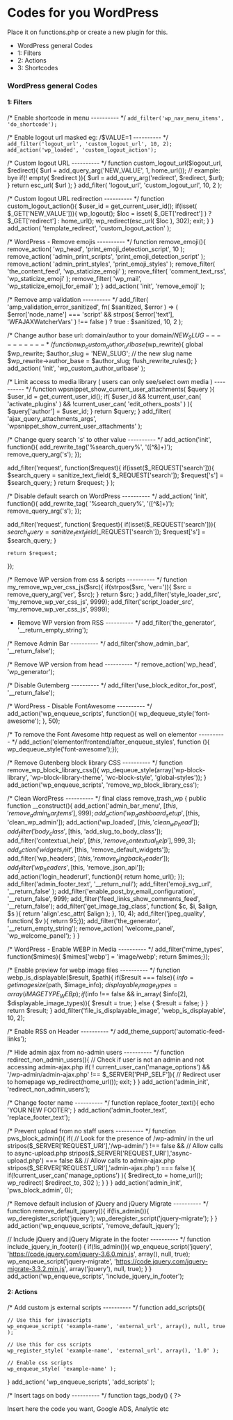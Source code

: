 # Codes for you WordPress

Place it on functions.php or create a new plugin for this.

- WordPress general Codes
- 1: Filters
- 2: Actions
- 3: Shortcodes

### WordPress general Codes


#### 1: Filters

/* Enable shortcode in menu ---------- */
``add_filter('wp_nav_menu_items', 'do_shortcode');``

/*  Enable logout url masked eg: /$VALUE=1 ---------- */
``add_filter('logout_url', 'custom_logout_url', 10, 2);
add_action('wp_loaded', 'custom_logout_action');``

/* Custom logout URL ---------- */
function custom_logout_url($logout_url, $redirect){
    $url = add_query_arg('NEW_VALUE', 1, home_url()); // example: bye
    if(! empty( $redirect )){
        $url = add_query_arg('redirect', $redirect, $url);
    }
    return esc_url( $url );
}
add_filter( 'logout_url', 'custom_logout_url', 10, 2 );

/* Custom logout URL redirection ---------- */
function custom_logout_action(){
    $user_id = get_current_user_id();
    if(isset( $_GET['NEW_VALUE'])){
        wp_logout();
        $loc = isset( $_GET['redirect'] ) ? $_GET['redirect'] : home_url();
        wp_redirect(esc_url( $loc ), 302);
        exit;
    }
}
add_action( 'template_redirect', 'custom_logout_action' );

/* WordPress - Remove emojis ---------- */
function remove_emoji(){
    remove_action( 'wp_head', 'print_emoji_detection_script', 10 );
    remove_action( 'admin_print_scripts', 'print_emoji_detection_script' );
    remove_action( 'admin_print_styles', 'print_emoji_styles' );
    remove_filter( 'the_content_feed', 'wp_staticize_emoji' );
    remove_filter( 'comment_text_rss', 'wp_staticize_emoji' );
    remove_filter( 'wp_mail', 'wp_staticize_emoji_for_email' );
}
add_action( 'init', 'remove_emoji' );

/* Remove amp validation ---------- */
add_filter(
    'amp_validation_error_sanitized',
    fn( $sanitized, $error ) => (
        $error['node_name'] === 'script'
        && strpos( $error['text'], 'WFAJAXWatcherVars' ) !== false
    ) ? true : $sanitized,
    10,
    2
);

/* Change author base url: domain/author to your domain/$NEW_SLUG ---------- */
function wp_custom_author_urlbase($wp_rewrite){
    global $wp_rewrite;
    $author_slug = 'NEW_SLUG'; // the new slug name
    $wp_rewrite->author_base = $author_slug;
    flush_rewrite_rules();
}
add_action( 'init', 'wp_custom_author_urlbase' );

/* Limit access to media library ( users can only see/select own media ) ---------- */
function wpsnippet_show_current_user_attachments( $query ){
    $user_id = get_current_user_id();
    if( $user_id && !current_user_can( 'activate_plugins' ) && !current_user_can( 'edit_others_posts' ) ){
        $query['author'] = $user_id;
    }
    return $query;
}
add_filter( 'ajax_query_attachments_args', 'wpsnippet_show_current_user_attachments' );

/* Change query search 's' to other value ---------- */
add_action('init', function(){
    add_rewrite_tag('%search_query%', '([^&]+)');
    remove_query_arg('s');
});

add_filter('request', function($request){
    if(isset($_REQUEST['search'])){
        $search_query = sanitize_text_field( $_REQUEST['search']);
        $request['s'] = $search_query;
    }
    return $request;
} );

/* Disable default search on WordPress ---------- */
add_action( 'init', function(){
    add_rewrite_tag( '%search_query%', '([^&]+)');
    remove_query_arg('s');
});

add_filter('request', function( $request){
    if(isset($_REQUEST['search'])){
        $search_query = sanitize_text_field($_REQUEST['search']);
        $request['s'] = $search_query;
    }

    return $request;
});

/* Remove WP version from css & scripts ---------- */
function my_remove_wp_ver_css_js($src){
    if(strpos($src, 'ver=')){
        $src = remove_query_arg('ver', $src);
    }
    return $src;
}
add_filter('style_loader_src', 'my_remove_wp_ver_css_js', 9999);
add_filter('script_loader_src', 'my_remove_wp_ver_css_js', 9999);

* Remove WP version from RSS ---------- */
add_filter('the_generator', '__return_empty_string');

/* Remove Admin Bar  ---------- */
add_filter('show_admin_bar', '__return_false');

/* Remove WP version from head ---------- */
remove_action('wp_head', 'wp_generator');

/* Disable Gutemberg  ---------- */
add_filter('use_block_editor_for_post', '__return_false');

/* WordPress - Disable FontAwesome ---------- */
add_action('wp_enqueue_scripts', function(){ wp_dequeue_style('font-awesome'); }, 50);

/* To remove the Font Awesome http request as well on elementor  ---------- */
add_action('elementor/frontend/after_enqueue_styles', function (){ wp_dequeue_style('font-awesome');});

/* Remove Gutenberg block library CSS ---------- */
function remove_wp_block_library_css(){
    wp_dequeue_style(array('wp-block-library', 'wp-block-library-theme', 'wc-block-style', 'global-styles'));
}
add_action('wp_enqueue_scripts', 'remove_wp_block_library_css');

/* Clean WordPress ---------- */
final class remove_trash_wp {
    public function __construct(){
    add_action('admin_bar_menu', [$this, 'remove_admin_bar_items'], 999);
    add_action('wp_dashboard_setup', [$this, 'clean_wp_admin']);
    add_action('wp_loaded', [$this, 'clean_wp_head']);
    add_filter('body_class', [$this, 'add_slug_to_body_class']);
    add_filter('contextual_help', [$this, 'remove_contextual_help'], 999, 3);
    add_action('widgets_init', [$this, 'remove_default_widgets']);
    add_filter('wp_headers', [$this, 'remove_pingback_header']);
    add_filter('wp_headers', [$this, 'remove_json_api']);
    add_action('login_headerurl', function(){ return home_url(); });
    add_filter('admin_footer_text', '__return_null');
    add_filter('emoji_svg_url', '__return_false' );
    add_filter('enable_post_by_email_configuration', '__return_false', 999);
    add_filter('feed_links_show_comments_feed', '__return_false');
    add_filter('get_image_tag_class', function( $c, $i, $align, $s ){ return 'align'.esc_attr( $align ); }, 10, 4);
    add_filter('jpeg_quality', function( $v ){ return 95;});
    add_filter('the_generator', '__return_empty_string');
    remove_action( 'welcome_panel', 'wp_welcome_panel');
    }
}

/* WordPress - Enable WEBP in Media ---------- */
add_filter('mime_types', function($mimes){ $mimes['webp'] = 'image/webp'; return $mimes;});

/*  Enable preview for webp image files ---------- */
function webp_is_displayable($result, $path){
    if($result === false){
        $info = getimagesize($path, $image_info);
        $displayable_image_types = array(iMAGETYPE_WEBp);
        if($info !== false && in_array( $info[2], $displayable_image_types)){
            $result = true;
        } else {
            $result = false;
        }
    }
    return $result;
}
add_filter('file_is_displayable_image', 'webp_is_displayable', 10, 2);

/* Enable RSS on Header ---------- */
add_theme_support('automatic-feed-links');

/* Hide admin ajax from no-admin users ---------- */
function redirect_non_admin_users(){
    // Check if user is not an admin and not accessing admin-ajax.php
    if( ! current_user_can('manage_options') && '/wp-admin/admin-ajax.php' !== $_SERVER['PHP_SELF']){
        // Redirect user to homepage
        wp_redirect(home_url());
        exit;
    }
}
add_action('admin_init', 'redirect_non_admin_users');

/* Change footer name ---------- */
function replace_footer_text(){
    echo 'YOUR NEW FOOTER';
}
add_action('admin_footer_text', 'replace_footer_text');

/* Prevent upload from no staff users ---------- */
function pws_block_admin(){
    if(
        // Look for the presence of /wp-admin/ in the url
        stripos($_SERVER['REQUEST_URI'],'/wp-admin/') !== false
        &&
        // Allow calls to async-upload.php
        stripos($_SERVER['REQUEST_URI'],'async-upload.php') === false
        &&
        // Allow calls to admin-ajax.php
        stripos($_SERVER['REQUEST_URI'],'admin-ajax.php') === false
        ){
            if(!current_user_can('manage_options') ){
            $redirect_to = home_url();
            wp_redirect( $redirect_to, 302 );
        }
    }
}
add_action('admin_init', 'pws_block_admin', 0);

/* Remove default inclusion of jQuery and jQuery Migrate ---------- */
function remove_default_jquery(){
    if(!is_admin()){
        wp_deregister_script('jquery');
        wp_deregister_script('jquery-migrate');
    }
}
add_action('wp_enqueue_scripts', 'remove_default_jquery');

// Include jQuery and jQuery Migrate in the footer ---------- */
function include_jquery_in_footer() {
    if(!is_admin()){
        wp_enqueue_script('jquery', 'https://code.jquery.com/jquery-3.6.0.min.js', array(), null, true);
        wp_enqueue_script('jquery-migrate', 'https://code.jquery.com/jquery-migrate-3.3.2.min.js', array('jquery'), null, true);
    }
}
add_action('wp_enqueue_scripts', 'include_jquery_in_footer');


#### 2: Actions

/* Add custom js external scripts ---------- */
function add_scripts(){

    // Use this for javascripts
    wp_enqueue_script( 'example-name', 'external_url', array(), null, true );
    
    // Use this for css scripts
    wp_register_style( 'example-name', 'external_url', array(), '1.0' );
    
    // Enable css scripts
    wp_enqueue_style( 'example-name' );

}
add_action( 'wp_enqueue_scripts', 'add_scripts' );


/* Insert tags on body ---------- */
function tags_body() { ?>

Insert here the code you want, Google ADS, Analytic etc

<?php }
add_action('wp_footer', 'tags_body');

#### 3: Shortcodes
